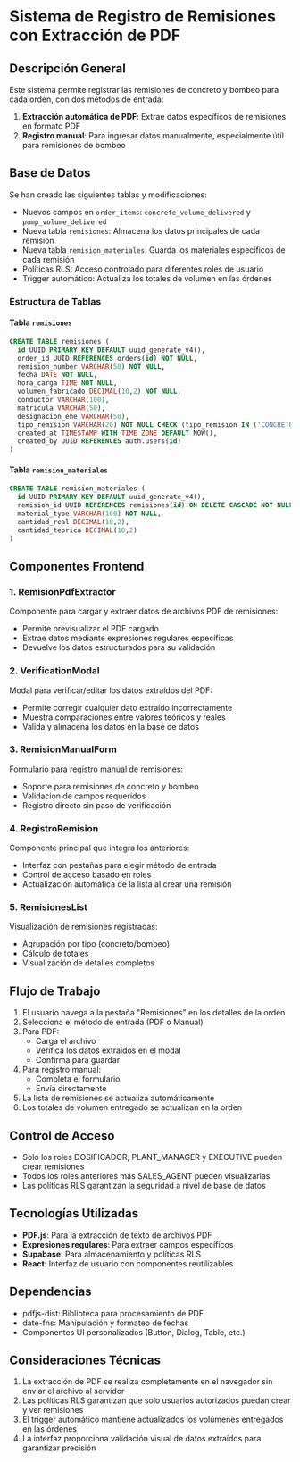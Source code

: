# Sistema de Registro de Remisiones con Extracción de PDF

## Descripción General

Este sistema permite registrar las remisiones de concreto y bombeo para cada orden, con dos métodos de entrada:

1. **Extracción automática de PDF**: Extrae datos específicos de remisiones en formato PDF
2. **Registro manual**: Para ingresar datos manualmente, especialmente útil para remisiones de bombeo

## Base de Datos

Se han creado las siguientes tablas y modificaciones:

- Nuevos campos en `order_items`: `concrete_volume_delivered` y `pump_volume_delivered`
- Nueva tabla `remisiones`: Almacena los datos principales de cada remisión
- Nueva tabla `remision_materiales`: Guarda los materiales específicos de cada remisión
- Políticas RLS: Acceso controlado para diferentes roles de usuario
- Trigger automático: Actualiza los totales de volumen en las órdenes

### Estructura de Tablas

#### Tabla `remisiones`
```sql
CREATE TABLE remisiones (
  id UUID PRIMARY KEY DEFAULT uuid_generate_v4(),
  order_id UUID REFERENCES orders(id) NOT NULL,
  remision_number VARCHAR(50) NOT NULL,
  fecha DATE NOT NULL,
  hora_carga TIME NOT NULL,
  volumen_fabricado DECIMAL(10,2) NOT NULL,
  conductor VARCHAR(100),
  matricula VARCHAR(50),
  designacion_ehe VARCHAR(50),
  tipo_remision VARCHAR(20) NOT NULL CHECK (tipo_remision IN ('CONCRETO', 'BOMBEO')),
  created_at TIMESTAMP WITH TIME ZONE DEFAULT NOW(),
  created_by UUID REFERENCES auth.users(id)
)
```

#### Tabla `remision_materiales`
```sql
CREATE TABLE remision_materiales (
  id UUID PRIMARY KEY DEFAULT uuid_generate_v4(),
  remision_id UUID REFERENCES remisiones(id) ON DELETE CASCADE NOT NULL,
  material_type VARCHAR(100) NOT NULL,
  cantidad_real DECIMAL(10,2),
  cantidad_teorica DECIMAL(10,2)
)
```

## Componentes Frontend

### 1. RemisionPdfExtractor
Componente para cargar y extraer datos de archivos PDF de remisiones:
- Permite previsualizar el PDF cargado
- Extrae datos mediante expresiones regulares específicas
- Devuelve los datos estructurados para su validación

### 2. VerificationModal
Modal para verificar/editar los datos extraídos del PDF:
- Permite corregir cualquier dato extraído incorrectamente
- Muestra comparaciones entre valores teóricos y reales
- Valida y almacena los datos en la base de datos

### 3. RemisionManualForm
Formulario para registro manual de remisiones:
- Soporte para remisiones de concreto y bombeo
- Validación de campos requeridos
- Registro directo sin paso de verificación

### 4. RegistroRemision
Componente principal que integra los anteriores:
- Interfaz con pestañas para elegir método de entrada
- Control de acceso basado en roles
- Actualización automática de la lista al crear una remisión

### 5. RemisionesList
Visualización de remisiones registradas:
- Agrupación por tipo (concreto/bombeo)
- Cálculo de totales
- Visualización de detalles completos

## Flujo de Trabajo

1. El usuario navega a la pestaña "Remisiones" en los detalles de la orden
2. Selecciona el método de entrada (PDF o Manual)
3. Para PDF:
   - Carga el archivo
   - Verifica los datos extraídos en el modal
   - Confirma para guardar
4. Para registro manual:
   - Completa el formulario
   - Envía directamente
5. La lista de remisiones se actualiza automáticamente
6. Los totales de volumen entregado se actualizan en la orden

## Control de Acceso

- Solo los roles DOSIFICADOR, PLANT_MANAGER y EXECUTIVE pueden crear remisiones
- Todos los roles anteriores más SALES_AGENT pueden visualizarlas
- Las políticas RLS garantizan la seguridad a nivel de base de datos

## Tecnologías Utilizadas

- **PDF.js**: Para la extracción de texto de archivos PDF
- **Expresiones regulares**: Para extraer campos específicos
- **Supabase**: Para almacenamiento y políticas RLS
- **React**: Interfaz de usuario con componentes reutilizables

## Dependencias

- pdfjs-dist: Biblioteca para procesamiento de PDF
- date-fns: Manipulación y formateo de fechas
- Componentes UI personalizados (Button, Dialog, Table, etc.)

## Consideraciones Técnicas

1. La extracción de PDF se realiza completamente en el navegador sin enviar el archivo al servidor
2. Las políticas RLS garantizan que solo usuarios autorizados puedan crear y ver remisiones
3. El trigger automático mantiene actualizados los volúmenes entregados en las órdenes
4. La interfaz proporciona validación visual de datos extraídos para garantizar precisión 